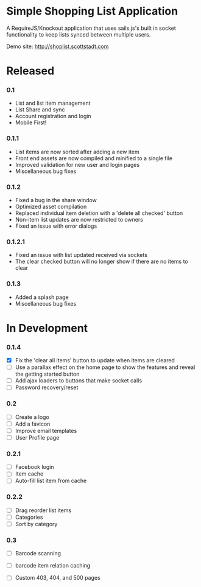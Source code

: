 Simple Shopping List Application
================================

A RequireJS/Knockout application that uses sails.js's built in socket functionality to keep lists synced between multiple users.

Demo site: http://shoplist.scottstadt.com

# Released

### 0.1

 - List and list item management
 - List Share and sync
 - Account registration and login
 - Mobile First!

### 0.1.1

 - List items are now sorted after adding a new item
 - Front end assets are now compiled and minified to a single file
 - Improved validation for new user and login pages
 - Miscellaneous bug fixes

### 0.1.2

 - Fixed a bug in the share window
 - Optimized asset compilation
 - Replaced individual item deletion with a 'delete all checked' button
 - Non-item list updates are now restricted to owners
 - Fixed an issue with error dialogs

### 0.1.2.1

 - Fixed an issue with list updated received via sockets
 - The clear checked button will no longer show if there are no items to clear

### 0.1.3

 - Added a splash page
 - Miscellaneous bug fixes

# In Development

### 0.1.4

 - [x] Fix the 'clear all items' button to update when items are cleared
 - [ ] Use a parallax effect on the home page to show the features and reveal the getting started button
 - [ ] Add ajax loaders to buttons that make socket calls
 - [ ] Password recovery/reset

### 0.2

 - [ ] Create a logo
 - [ ] Add a favicon
 - [ ] Improve email templates
 - [ ] User Profile page

### 0.2.1

 - [ ] Facebook login
 - [ ] Item cache
 - [ ] Auto-fill list item from cache

### 0.2.2

 - [ ] Drag reorder list items
 - [ ] Categories
 - [ ] Sort by category

### 0.3

 - [ ] Barcode scanning
 - [ ] barcode item relation caching
 - [ ] Custom 403, 404, and 500 pages


